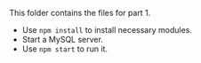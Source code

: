 This folder contains the files for part 1.

- Use `npm install` to install necessary modules.
- Start a MySQL server.
- Use `npm start` to run it.